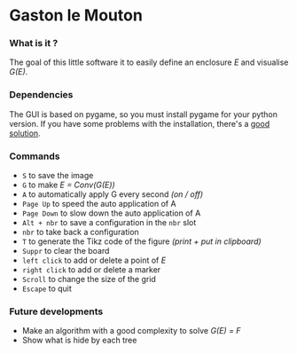 # Gaston le Mouton

### What is it ?

The goal of this little software it to easily define an enclosure _E_ and visualise _G(E)_.

### Dependencies

 The GUI is based on pygame, so you must install pygame for your python version. If you have some problems with the installation, there's a [good solution](https://youtu.be/MdGoAnFP-mU).

### Commands

 * `S` to save the image
 * `G` to make _E = Conv(G(E))_
 * `A` to automatically apply G every second *(on / off)*
 * `Page Up` to speed the auto application of A
 * `Page Down` to slow down the auto application of A
 * `Alt + nbr` to save a configuration in the `nbr` slot
 * `nbr` to take back a configuration
 * `T` to generate the Tikz code of the figure *(print + put in clipboard)*
 * `Suppr` to clear the board
 * `left click` to add or delete a point of _E_
 * `right click` to add or delete a marker
 * `Scroll` to change the size of the grid
 * `Escape` to quit
 
### Future developments

 * Make an algorithm with a good complexity to solve *G(E) = F*
 * Show what is hide by each tree
 